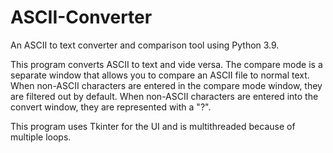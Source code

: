 # ASCII-Converter
An ASCII to text converter and comparison tool using Python 3.9.

This program converts ASCII to text and vide versa. The compare mode is a separate window that allows you to compare an ASCII file to normal text. When non-ASCII characters are entered in the compare mode window, they are filtered out by default. When non-ASCII characters are entered into the convert window, they are represented with a "?".

This program uses Tkinter for the UI and is multithreaded because of multiple loops.
